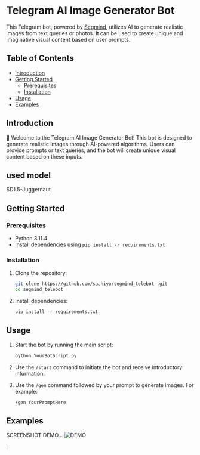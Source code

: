 # Telegram AI Image Generator Bot

This Telegram bot, powered by [Segmind](https://segmind.com/), utilizes AI to generate realistic images from text queries or photos. It can be used to create unique and imaginative visual content based on user prompts.


## Table of Contents

- [Introduction](#introduction)
- [Getting Started](#getting-started)
  - [Prerequisites](#prerequisites)
  - [Installation](#installation)
- [Usage](#usage)
- [Examples](#examples)

## Introduction

🤖 Welcome to the Telegram AI Image Generator Bot! This bot is designed to generate realistic images through AI-powered algorithms. Users can provide prompts or text queries, and the bot will create unique visual content based on these inputs.

## used model 
  SD1.5-Juggernaut
  
## Getting Started

### Prerequisites

- Python 3.11.4
- Install dependencies using `pip install -r requirements.txt`

### Installation

1. Clone the repository:
   ```bash
   git clone https://github.com/saahiyo/segmind_telebot .git
   cd segmind_telebot 
   ```

2. Install dependencies:
   ```bash
   pip install -r requirements.txt
   ```

## Usage

1. Start the bot by running the main script:
   ```bash
   python YourBotScript.py
   ```

2. Use the `/start` command to initiate the bot and receive introductory information.
3. Use the `/gen` command followed by your prompt to generate images. For example:
   ```bash
   /gen YourPromptHere
   ```

## Examples

SCREENSHOT DEMO...
![DEMO](https://github.com/saahiyo/segmind_telebot/assets/81853097/300a800a-b944-4c97-a080-3b6b773d3532)

.
